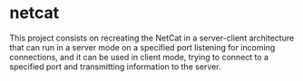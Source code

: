 # netcat
This project consists on recreating the NetCat in a server-client architecture that can run in a server mode on a specified port listening for incoming connections, and it can be used in client mode, trying to connect to a specified port and transmitting information to the server.
